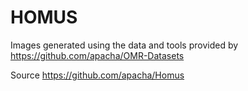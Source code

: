 # HOMUS
Images generated using the data and tools provided by
https://github.com/apacha/OMR-Datasets

Source
https://github.com/apacha/Homus
